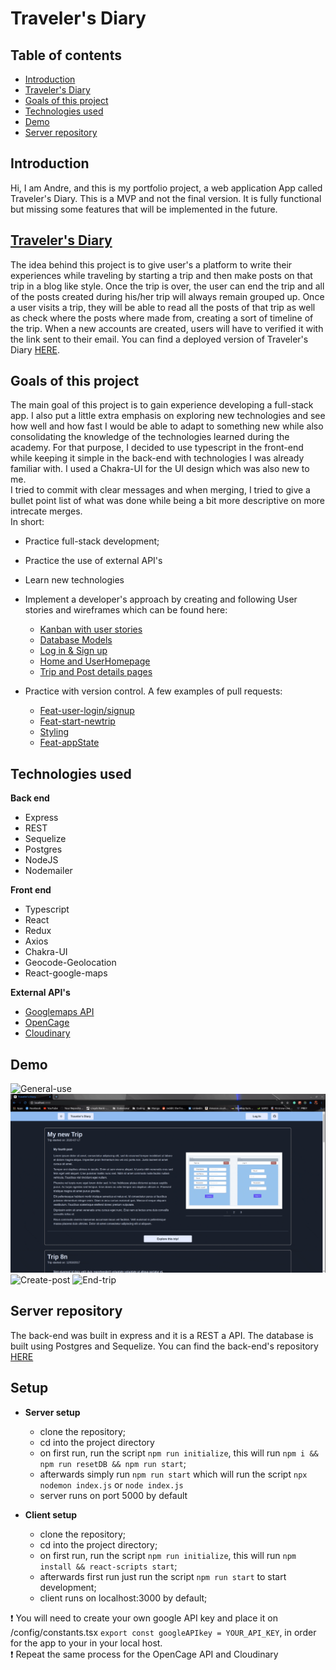 # **Traveler's Diary**

## Table of contents

- [Introduction](#Introduction)
- [Traveler's Diary](#Traveler's-Diary)
- [Goals of this project](#Goals-of-this-project)
- [Technologies used](#Technologies-used)
- [Demo](#Demo)
- [Server repository](#Server-repository)

## **Introduction**

Hi, I am Andre, and this is my portfolio project, a web application App called Traveler's Diary. This is a MVP and not the final version. It is fully functional but missing some features that will be implemented in the future.

## [**Traveler's Diary**](https://travelersdiary.netlify.app)

The idea behind this project is to give user's a platform to write their experiences while traveling by starting a trip and then make posts on that trip in a blog like style. Once the trip is over, the user can end the trip and all of the posts created during his/her trip will always remain grouped up. Once a user visits a trip, they will be able to read all the posts of that trip as well as check where the posts where made from, creating a sort of timeline of the trip.
When a new accounts are created, users will have to verified it with the link sent to their email.
You can find a deployed version of Traveler's Diary [HERE](https://travelersdiary.netlify.app).

## **Goals of this project**

The main goal of this project is to gain experience developing a full-stack app. I also put a little extra emphasis on exploring new technologies and see how well and how fast I would be able to adapt to something new while also consolidating the knowledge of the technologies learned during the academy. For that purpose, I decided to use typescript in the front-end while keeping it simple in the back-end with technologies I was already familiar with. I used a Chakra-UI for the UI design which was also new to me. </br> I tried to commit with clear messages and when merging, I tried to give a bullet point list of what was done while being a bit more descriptive on more intrecate merges.</br> In short:

- Practice full-stack development;
- Practice the use of external API's
- Learn new technologies
- Implement a developer's approach by creating and following User stories and wireframes which can be found here:
  - [Kanban with user stories](https://github.com/Andre2610/travelersdiary-front-end/projects/1)
  - [Database Models](https://github.com/Andre2610/travelersdiary-front-end/blob/Development/Project_Info/Database_Models.png?raw=true)
  - [Log in & Sign up](https://github.com/Andre2610/travelersdiary-front-end/blob/Development/Project_Info/Login_signup.png?raw=true)
  - [Home and UserHomepage](https://github.com/Andre2610/travelersdiary-front-end/blob/Development/Project_Info/Wireframe_Homepage_UserHome.png?raw=true)
  - [Trip and Post details pages](https://github.com/Andre2610/travelersdiary-front-end/blob/Development/Project_Info/Wireframe_Homepage_UserHome.png?raw=true)
- Practice with version control. A few examples of pull requests:

  - [Feat-user-login/signup](https://github.com/Andre2610/travelersdiary-front-end/pull/8)
  - [Feat-start-newtrip](https://github.com/Andre2610/travelersdiary-front-end/pull/10)
  - [Styling](https://github.com/Andre2610/travelersdiary-front-end/pull/12)
  - [Feat-appState](https://github.com/Andre2610/travelersdiary-front-end/pull/13)

## **Technologies used**

**Back end**

- Express
- REST
- Sequelize
- Postgres
- NodeJS
- Nodemailer

**Front end**

- Typescript
- React
- Redux
- Axios
- Chakra-UI
- Geocode-Geolocation
- React-google-maps

**External API's**

- [Googlemaps API](https://cloud.google.com/maps-platform/?hl=en)
- [OpenCage](https://opencagedata.com/api)
- [Cloudinary](https://cloudinary.com/)

## **Demo**

![General-use](https://github.com/Andre2610/travelersdiary-front-end/blob/Development/Project_Info/generalview.gif?raw=true)
![Login-singup](https://github.com/Andre2610/travelersdiary-front-end/blob/Development/Project_Info/signup_signin.gif?raw=true)
![Create-post](https://github.com/Andre2610/travelersdiary-front-end/blob/Development/Project_Info/createpost.gif?raw=true)
![End-trip](https://github.com/Andre2610/travelersdiary-front-end/blob/Development/Project_Info/generalview.gif?raw=true)

## **Server repository**

The back-end was built in express and it is a REST a API. The database is built using Postgres and Sequelize. You can find the back-end's repository [HERE](https://github.com/Andre2610/travelersdiary-back-end)

## **Setup**

- **Server setup**

  - clone the repository;
  - cd into the project directory
  - on first run, run the script `npm run initialize`, this will run `npm i && npm run resetDB && npm run start`;
  - afterwards simply run `npm run start` which will run the script `npx nodemon index.js` or `node index.js`
  - server runs on port 5000 by default

- **Client setup**
  - clone the repository;
  - cd into the project directory;
  - on first run, run the script `npm run initialize`, this will run `npm install && react-scripts start`;
  - afterwards first run just run the script `npm run start` to start development;
  - client runs on localhost:3000 by default;

:exclamation: You will need to create your own google API key and place it on /config/constants.tsx `export const googleAPIkey = YOUR_API_KEY`, in order for the app to your in your local host.</br>
:exclamation: Repeat the same process for the OpenCage API and Cloudinary
